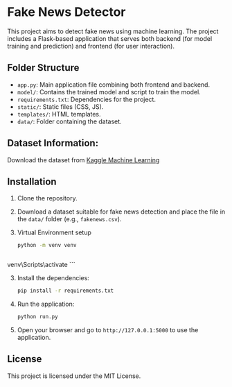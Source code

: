 # Fake News Detector

This project aims to detect fake news using machine learning. The project includes a Flask-based application that serves both backend (for model training and prediction) and frontend (for user interaction).

## Folder Structure

- `app.py`: Main application file combining both frontend and backend.
- `model/`: Contains the trained model and script to train the model.
- `requirements.txt`: Dependencies for the project.
- `static/`: Static files (CSS, JS).
- `templates/`: HTML templates.
- `data/`: Folder containing the dataset.

## Dataset Information:

Download the dataset from [Kaggle Machine Learning](https://www.kaggle.com/datasets/emineyetm/fake-news-detection-datasets)

## Installation

1. Clone the repository.

2. Download a dataset suitable for fake news detection and place the file in the `data/` folder (e.g., `fakenews.csv`).

3. Virtual Environment setup
    
    ```bash
    python -m venv venv
    ```
    
    ```bash
venv\Scripts\activate
    ```

3. Install the dependencies:
    ```bash
    pip install -r requirements.txt
    ```

4. Run the application:
    ```bash
    python run.py
    ```
6. Open your browser and go to `http://127.0.0.1:5000` to use the application.

## License

This project is licensed under the MIT License.
